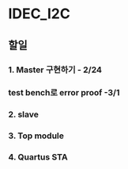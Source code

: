 # IDEC_I2C
**할일**
-----------
### 1. Master 구현하기 - 2/24
###     test bench로 error proof -3/1
### 2. slave 
### 3. Top module
### 4. Quartus STA
